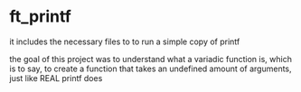 # ft_printf
it includes the necessary files to to run  a simple copy of printf

the goal of this project was to understand what a variadic function is, which is to say, to create a function that takes an undefined amount of arguments, just like REAL printf does
